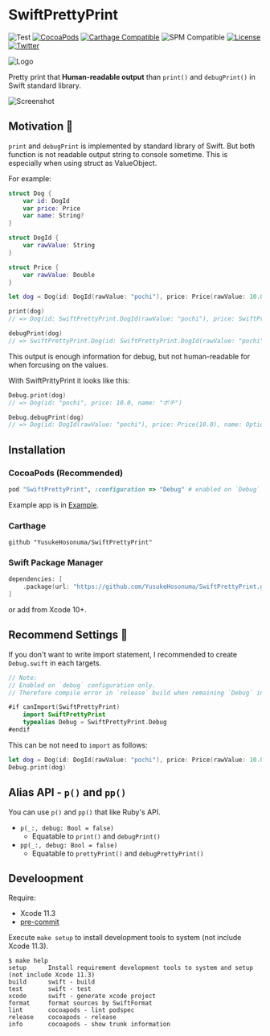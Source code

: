 # SwiftPrettyPrint

![Test](https://github.com/YusukeHosonuma/SwiftPrettyPrint/workflows/Test/badge.svg)
[![CocoaPods](https://img.shields.io/cocoapods/v/SwiftPrettyPrint.svg)](https://cocoapods.org/pods/SwiftPrettyPrint)
[![Carthage Compatible](https://img.shields.io/badge/Carthage-compatible-4BC51D.svg?style=flat)](https://github.com/Carthage/Carthage)
![SPM Compatible](https://img.shields.io/badge/SPM-compatible-4BC51D.svg?style=flat)
[![License](https://img.shields.io/github/license/YusukeHosonuma/SwiftPrettyPrint)](https://github.com/YusukeHosonuma/SwiftPrettyPrint/blob/master/LICENSE)
[![Twitter](https://img.shields.io/twitter/url?style=social&url=https%3A%2F%2Ftwitter.com%2Ftobi462)](https://twitter.com/tobi462)

![Logo](https://raw.githubusercontent.com/YusukeHosonuma/SwiftPrettyPrint/master/Image/logo.png)

Pretty print that **Human-readable output** than `print()` and `debugPrint()` in Swift standard library.

![Screenshot](https://raw.githubusercontent.com/YusukeHosonuma/SwiftPrettyPrint/master/Image/screenshot.png)

## Motivation 💪

`print` and `debugPrint` is implemented by standard library of Swift.
But both function is not readable output string to console sometime.
This is especially when using struct as ValueObject.

For example:

```swift
struct Dog {
    var id: DogId
    var price: Price
    var name: String?
}

struct DogId {
    var rawValue: String
}

struct Price {
    var rawValue: Double
}

let dog = Dog(id: DogId(rawValue: "pochi"), price: Price(rawValue: 10.0), name: "ポチ")

print(dog)
// => Dog(id: SwiftPrettyPrint.DogId(rawValue: "pochi"), price: SwiftPrettyPrint.Price(rawValue: 10.0), name: Optional("ポチ"))

debugPrint(dog)
// => SwiftPrettyPrint.Dog(id: SwiftPrettyPrint.DogId(rawValue: "pochi"), price: SwiftPrettyPrint.Price(rawValue: 10.0), name: Optional("ポチ"))
```

This output is enough information for debug,
but not human-readable for when forcusing on the values.

With SwiftPrittyPrint it looks like this:

```swift
Debug.print(dog)
// => Dog(id: "pochi", price: 10.0, name: "ポチ")

Debug.debugPrint(dog)
// => Dog(id: DogId(rawValue: "pochi"), price: Price(10.0), name: Optional("ポチ"))
```

## Installation

### CocoaPods (Recommended)

```ruby
pod "SwiftPrettyPrint", :configuration => "Debug" # enabled on `Debug` build only
```

Example app is in [Example](./Example).

### Carthage

```text
github "YusukeHosonuma/SwiftPrettyPrint"
```

### Swift Package Manager

```swift
dependencies: [
    .package(url: "https://github.com/YusukeHosonuma/SwiftPrettyPrint.git", from: "0.0.2"),
]
```

or add from Xcode 10+.

## Recommend Settings 📝

If you don't want to write import statement, I recommended to create `Debug.swift` in each targets.

```swift
// Note:
// Enabled on `debug` configuration only.
// Therefore compile error in `release` build when remaining `Debug` in sources.

#if canImport(SwiftPrettyPrint)
    import SwiftPrettyPrint
    typealias Debug = SwiftPrettyPrint.Debug
#endif
```

This can be not need to `import` as follows:

```swift
let dog = Dog(id: DogId(rawValue: "pochi"), price: Price(rawValue: 10.0), name: "ポチ")
Debug.print(dog)
```

## Alias API - `p()` and `pp()`

You can use `p()` and `pp()` that like Ruby's API.

- `p(_:, debug: Bool = false)`
  - Equatable to `print()` and `debugPrint()`
- `pp(_:, debug: Bool = false)`
  - Equatable to `prettyPrint()` and `debugPrettyPrint()`

## Develoopment

Require:

- Xcode 11.3
- [pre-commit](https://github.com/pre-commit/pre-commit-hooks)

Execute `make setup` to install development tools to system (not include Xcode 11.3).

```text
$ make help
setup      Install requirement development tools to system and setup (not include Xcode 11.3)
build      swift - build
test       swift - test
xcode      swift - generate xcode project
format     format sources by SwiftFormat
lint       cocoapods - lint podspec
release    cocoapods - release
info       cocoapods - show trunk information
```
